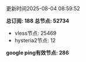 更新时间2025-08-04 08:59:52

**总订阅: 188**
**总节点: 52734**
- vless节点: 25469
- hysteria2节点: 12

**google ping有效节点: 286**
